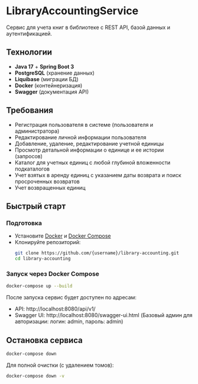 # LibraryAccountingService

Сервис для учета книг в библиотеке с REST API, базой данных и аутентификацией.

## Технологии
- **Java 17** + **Spring Boot 3**
- **PostgreSQL** (хранение данных)
- **Liquibase** (миграции БД)
- **Docker** (контейнеризация)
- **Swagger** (документация API)

## Требования
- Регистрация пользователя в системе (пользователя и администратора)
- Редактирование личной информации пользователя
- Добавление, удаление, редактирование учетной единицы
- Просмотр детальной информации о единице и ее истории (запросов)
- Каталог для учетных единиц с любой глубиной вложенности подкаталогов
- Учет взятых в аренду единиц с указанием даты возврата и поиск просроченных возвратов
- Учет возвращенных единиц

## Быстрый старт
### Подготовка
- Установите [Docker](https://docs.docker.com/get-docker/) и [Docker Compose](https://docs.docker.com/compose/install/)
- Клонируйте репозиторий:
  ```bash
  git clone https://github.com/{username}/library-accounting.git
  cd library-accounting
  ```
### Запуск через Docker Compose
```bash
docker-compose up --build
```

После запуска сервис будет доступен по адресам:
- API: http://localhost:8080/api/v1/
- Swagger UI: http://localhost:8080/swagger-ui.html (Базовый админ для авторизации: логин: admin, пароль: admin)

## Остановка сервиса
```bash
docker-compose down
```
Для полной очистки (с удалением томов):
```bash
docker-compose down -v
```